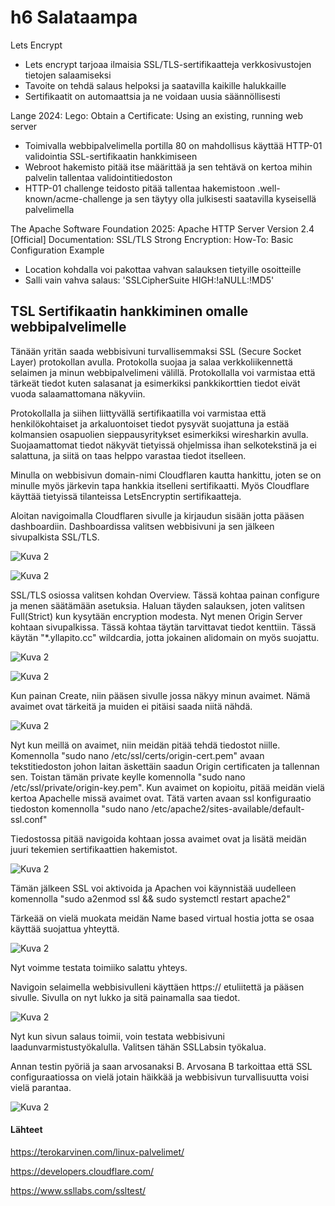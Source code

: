 # h6 Salataampa


Lets Encrypt

- Lets encrypt tarjoaa ilmaisia SSL/TLS-sertifikaatteja verkkosivustojen tietojen salaamiseksi
- Tavoite on tehdä salaus helpoksi ja saatavilla kaikille halukkaille
- Sertifikaatit on automaattsia ja ne voidaan uusia säännöllisesti

Lange 2024: Lego: Obtain a Certificate: Using an existing, running web server
- Toimivalla webbipalvelimella portilla 80 on mahdollisus käyttää HTTP-01 validointia SSL-sertifikaatin hankkimiseen
- Webroot hakemisto pitää itse määrittää ja sen tehtävä on kertoa mihin palvelin tallentaa validointitiedoston
- HTTP-01 challenge teidosto pitää tallentaa hakemistoon .well-known/acme-challenge ja sen täytyy olla julkisesti saatavilla kyseisellä palvelimella

The Apache Software Foundation 2025: Apache HTTP Server Version 2.4 [Official] Documentation: SSL/TLS Strong Encryption: How-To: Basic Configuration Example
- Location kohdalla voi pakottaa vahvan salauksen tietyille osoitteille
- Salli vain vahva salaus: 'SSLCipherSuite HIGH:!aNULL:!MD5'


## TSL Sertifikaatin hankkiminen omalle webbipalvelimelle

Tänään yritän saada webbisivuni turvallisemmaksi SSL (Secure Socket Layer) protokollan avulla. Protokolla suojaa ja salaa verkkoliikennettä selaimen ja minun webbipalvelimeni välillä. Protokollalla voi varmistaa että tärkeät tiedot kuten salasanat ja esimerkiksi pankkikorttien tiedot eivät vuoda salaamattomana näkyviin.

Protokollalla ja siihen liittyvällä sertifikaatilla voi varmistaa että henkilökohtaiset ja arkaluontoiset tiedot pysyvät suojattuna ja estää kolmansien osapuolien sieppausyritykset esimerkiksi wiresharkin avulla. Suojaamattomat tiedot näkyvät tietyissä ohjelmissa ihan selkotekstinä ja ei salattuna, ja siitä on taas helppo varastaa tiedot itselleen.

Minulla on webbisivun domain-nimi Cloudflaren kautta hankittu, joten se on minulle myös järkevin tapa hankkia itselleni sertifikaatti. Myös Cloudflare käyttää tietyissä tilanteissa LetsEncryptin sertifikaatteja.

Aloitan navigoimalla Cloudflaren sivulle ja kirjaudun sisään jotta pääsen dashboardiin. Dashboardissa valitsen webbisivuni ja sen jälkeen sivupalkista SSL/TLS.

![Kuva 2](./kuvat/cloudflaredash.png "kuva")

![Kuva 2](./kuvat/cloudflaredash1.png "kuva")

SSL/TLS osiossa valitsen kohdan Overview. Tässä kohtaa painan configure ja menen säätämään asetuksia. Haluan täyden salauksen, joten valitsen Full(Strict) kun kysytään encryption modesta. Nyt menen Origin Server kohtaan sivupalkissa. Tässä kohtaa täytän tarvittavat tiedot kenttiin. Tässä käytän "*.yllapito.cc" wildcardia, jotta jokainen alidomain on myös suojattu.

![Kuva 2](./kuvat/strictmode.png "kuva")

![Kuva 2](./kuvat/originserversettings.png "kuva")

Kun painan Create, niin pääsen sivulle jossa näkyy minun avaimet. Nämä avaimet ovat tärkeitä ja muiden ei pitäisi saada niitä nähdä. 

![Kuva 2](./kuvat/avaimet.png "kuva")

Nyt kun meillä on avaimet, niin meidän pitää tehdä tiedostot niille. Komennolla "sudo nano /etc/ssl/certs/origin-cert.pem" avaan tekstitiedoston johon laitan äskettäin saadun Origin certificaten ja tallennan sen. Toistan tämän private keylle komennolla "sudo nano /etc/ssl/private/origin-key.pem". Kun avaimet on kopioitu, pitää meidän vielä kertoa Apachelle missä avaimet ovat. Tätä varten avaan ssl konfiguraatio tiedoston komennolla "sudo nano /etc/apache2/sites-available/default-ssl.conf"

Tiedostossa pitää navigoida kohtaan jossa avaimet ovat ja lisätä meidän juuri tekemien sertifikaattien hakemistot. 




![Kuva 2](./kuvat/sslcertsconf.png "kuva")

Tämän jälkeen SSL voi aktivoida ja Apachen voi käynnistää uudelleen komennolla "sudo a2enmod ssl && sudo systemctl restart apache2"

Tärkeää on vielä muokata meidän Name based virtual hostia jotta se osaa käyttää suojattua yhteyttä.




![Kuva 2](./kuvat/namebasedjassl.png "kuva")

Nyt voimme testata toimiiko salattu yhteys.

Navigoin selaimella webbisivulleni käyttäen https:// etuliitettä ja pääsen sivulle. Sivulla on nyt lukko ja sitä painamalla saa tiedot.

![Kuva 2](./kuvat/httpsworks.png "kuva")


Nyt kun sivun salaus toimii, voin testata webbisivuni laadunvarmistustyökalulla. Valitsen tähän SSLLabsin työkalua.

Annan testin pyöriä ja saan arvosanaksi B. Arvosana B tarkoittaa että SSL configuraatiossa on vielä jotain häikkää ja webbisivun turvallisuutta voisi vielä parantaa. 


![Kuva 2](./kuvat/ssllabs.png "kuva")

#### Lähteet

https://terokarvinen.com/linux-palvelimet/

https://developers.cloudflare.com/

https://www.ssllabs.com/ssltest/